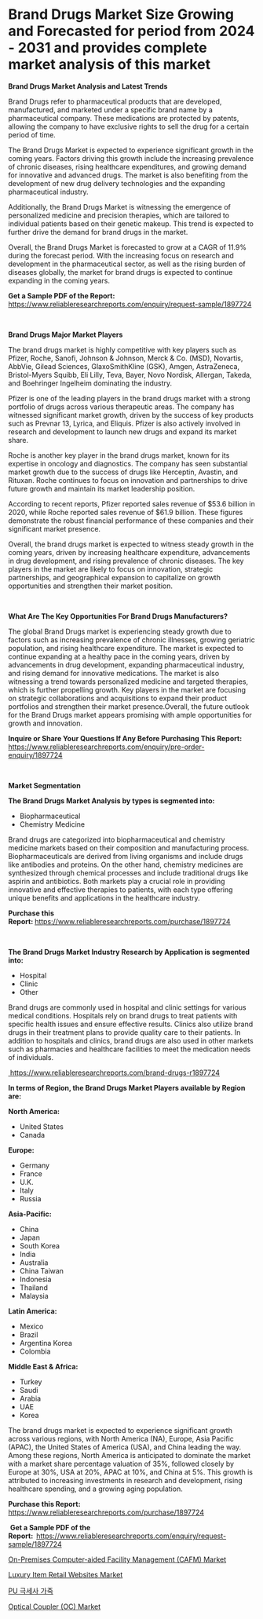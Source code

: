 <p><h1>Brand Drugs Market Size Growing and Forecasted for period from 2024 - 2031 and provides complete market analysis of this market</h1></p><p><strong>Brand Drugs Market Analysis and Latest Trends</strong></p>
<p><p>Brand Drugs refer to pharmaceutical products that are developed, manufactured, and marketed under a specific brand name by a pharmaceutical company. These medications are protected by patents, allowing the company to have exclusive rights to sell the drug for a certain period of time.</p><p>The Brand Drugs Market is expected to experience significant growth in the coming years. Factors driving this growth include the increasing prevalence of chronic diseases, rising healthcare expenditures, and growing demand for innovative and advanced drugs. The market is also benefiting from the development of new drug delivery technologies and the expanding pharmaceutical industry.</p><p>Additionally, the Brand Drugs Market is witnessing the emergence of personalized medicine and precision therapies, which are tailored to individual patients based on their genetic makeup. This trend is expected to further drive the demand for brand drugs in the market.</p><p>Overall, the Brand Drugs Market is forecasted to grow at a CAGR of 11.9% during the forecast period. With the increasing focus on research and development in the pharmaceutical sector, as well as the rising burden of diseases globally, the market for brand drugs is expected to continue expanding in the coming years.</p></p>
<p><strong>Get a Sample PDF of the Report:&nbsp;</strong> <a href="https://www.reliableresearchreports.com/enquiry/request-sample/1897724">https://www.reliableresearchreports.com/enquiry/request-sample/1897724</a></p>
<p>&nbsp;</p>
<p><strong>Brand Drugs Major Market Players</strong></p>
<p><p>The brand drugs market is highly competitive with key players such as Pfizer, Roche, Sanofi, Johnson & Johnson, Merck & Co. (MSD), Novartis, AbbVie, Gilead Sciences, GlaxoSmithKline (GSK), Amgen, AstraZeneca, Bristol-Myers Squibb, Eli Lilly, Teva, Bayer, Novo Nordisk, Allergan, Takeda, and Boehringer Ingelheim dominating the industry.</p><p>Pfizer is one of the leading players in the brand drugs market with a strong portfolio of drugs across various therapeutic areas. The company has witnessed significant market growth, driven by the success of key products such as Prevnar 13, Lyrica, and Eliquis. Pfizer is also actively involved in research and development to launch new drugs and expand its market share.</p><p>Roche is another key player in the brand drugs market, known for its expertise in oncology and diagnostics. The company has seen substantial market growth due to the success of drugs like Herceptin, Avastin, and Rituxan. Roche continues to focus on innovation and partnerships to drive future growth and maintain its market leadership position.</p><p>According to recent reports, Pfizer reported sales revenue of $53.6 billion in 2020, while Roche reported sales revenue of $61.9 billion. These figures demonstrate the robust financial performance of these companies and their significant market presence.</p><p>Overall, the brand drugs market is expected to witness steady growth in the coming years, driven by increasing healthcare expenditure, advancements in drug development, and rising prevalence of chronic diseases. The key players in the market are likely to focus on innovation, strategic partnerships, and geographical expansion to capitalize on growth opportunities and strengthen their market position.</p></p>
<p>&nbsp;</p>
<p><strong>What Are The Key Opportunities For Brand Drugs Manufacturers?</strong></p>
<p><p>The global Brand Drugs market is experiencing steady growth due to factors such as increasing prevalence of chronic illnesses, growing geriatric population, and rising healthcare expenditure. The market is expected to continue expanding at a healthy pace in the coming years, driven by advancements in drug development, expanding pharmaceutical industry, and rising demand for innovative medications. The market is also witnessing a trend towards personalized medicine and targeted therapies, which is further propelling growth. Key players in the market are focusing on strategic collaborations and acquisitions to expand their product portfolios and strengthen their market presence.Overall, the future outlook for the Brand Drugs market appears promising with ample opportunities for growth and innovation.</p></p>
<p><strong>Inquire or Share Your Questions If Any Before Purchasing This Report:</strong> <a href="https://www.reliableresearchreports.com/enquiry/pre-order-enquiry/1897724">https://www.reliableresearchreports.com/enquiry/pre-order-enquiry/1897724</a></p>
<p>&nbsp;</p>
<p><strong>Market Segmentation</strong></p>
<p><strong>The Brand Drugs Market Analysis by types is segmented into:</strong></p>
<p><ul><li>Biopharmaceutical</li><li>Chemistry Medicine</li></ul></p>
<p><p>Brand drugs are categorized into biopharmaceutical and chemistry medicine markets based on their composition and manufacturing process. Biopharmaceuticals are derived from living organisms and include drugs like antibodies and proteins. On the other hand, chemistry medicines are synthesized through chemical processes and include traditional drugs like aspirin and antibiotics. Both markets play a crucial role in providing innovative and effective therapies to patients, with each type offering unique benefits and applications in the healthcare industry.</p></p>
<p><strong>Purchase this Report:&nbsp;</strong><a href="https://www.reliableresearchreports.com/purchase/1897724">https://www.reliableresearchreports.com/purchase/1897724</a></p>
<p>&nbsp;</p>
<p><strong>The Brand Drugs Market Industry Research by Application is segmented into:</strong></p>
<p><ul><li>Hospital</li><li>Clinic</li><li>Other</li></ul></p>
<p><p>Brand drugs are commonly used in hospital and clinic settings for various medical conditions. Hospitals rely on brand drugs to treat patients with specific health issues and ensure effective results. Clinics also utilize brand drugs in their treatment plans to provide quality care to their patients. In addition to hospitals and clinics, brand drugs are also used in other markets such as pharmacies and healthcare facilities to meet the medication needs of individuals.</p></p>
<p><a href="https://www.reliableresearchreports.com/brand-drugs-r1897724">&nbsp;https://www.reliableresearchreports.com/brand-drugs-r1897724</a></p>
<p><strong>In terms of Region, the Brand Drugs Market Players available by Region are:</strong></p>
<p>
    <p> <strong> North America: </strong>
        <ul>
            <li>United States</li>
            <li>Canada</li>
        </ul>
        </p> 
    <p> <strong> Europe: </strong>
        <ul>
            <li>Germany</li>
            <li>France</li>
            <li>U.K.</li>
            <li>Italy</li>
            <li>Russia</li>
        </ul>
        </p> 
    <p> <strong> Asia-Pacific: </strong>
        <ul>
            <li>China</li>
            <li>Japan</li>
            <li>South Korea</li>
            <li>India</li>
            <li>Australia</li>
            <li>China Taiwan</li>
            <li>Indonesia</li>
            <li>Thailand</li>
            <li>Malaysia</li>
        </ul>
        </p> 
    <p> <strong> Latin America: </strong>
        <ul>
            <li>Mexico</li>
            <li>Brazil</li>
            <li>Argentina Korea</li>
            <li>Colombia</li>
        </ul>
        </p> 
    <p> <strong> Middle East & Africa: </strong>
        <ul>
            <li>Turkey</li>
            <li>Saudi</li>
            <li>Arabia</li>
            <li>UAE</li>
            <li>Korea</li>
        </ul>
    </p>
    </p>
<p><p>The brand drugs market is expected to experience significant growth across various regions, with North America (NA), Europe, Asia Pacific (APAC), the United States of America (USA), and China leading the way. Among these regions, North America is anticipated to dominate the market with a market share percentage valuation of 35%, followed closely by Europe at 30%, USA at 20%, APAC at 10%, and China at 5%. This growth is attributed to increasing investments in research and development, rising healthcare spending, and a growing aging population.</p></p>
<p><strong>Purchase this Report: </strong><a href="https://www.reliableresearchreports.com/purchase/1897724">https://www.reliableresearchreports.com/purchase/1897724</a></p>
<p>&nbsp;<strong>Get a Sample PDF of the Report:&nbsp;&nbsp;</strong><a href="https://www.reliableresearchreports.com/enquiry/request-sample/1897724">https://www.reliableresearchreports.com/enquiry/request-sample/1897724</a></p>
<p><strong></strong></p>
<p><p><a href="https://medium.com/@richardline778/on-premises-computer-aided-facility-management-cafm-market-research-report-its-history-and-c31a84f6e188">On-Premises Computer-aided Facility Management (CAFM) Market</a></p><p><a href="https://www.linkedin.com/pulse/luxury-item-retail-websites-market-insights-cagr-trends-growth-klu3f">Luxury Item Retail Websites Market</a></p><p><a href="https://medium.com/@bennyuigleyjks/pu-%EB%A7%88%EC%9D%B4%ED%81%AC%EB%A1%9C-%ED%8C%8C%EC%9D%B4%EB%B2%84-%EA%B0%80%EC%A3%BD-%EC%8B%9C%EC%9E%A5-%EC%9D%B8%EC%82%AC%EC%9D%B4%ED%8A%B8-%EC%8B%9C%EC%9E%A5-%EB%8F%99%ED%96%A5-%EC%84%B1%EC%9E%A5-2024-%EB%85%84%EB%B6%80%ED%84%B0-2031-%EB%85%84%EA%B9%8C%EC%A7%80-%EC%98%88%EC%B8%A1%EB%90%9C-%EA%B2%83-25a4871f7d6e">PU 극세사 가죽</a></p><p><a href="https://www.linkedin.com/pulse/optical-coupler-oc-market-trends-analysis-forecasted-period-pique">Optical Coupler (OC) Market</a></p></p>